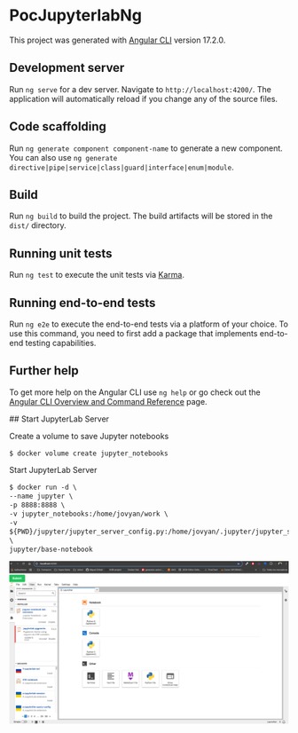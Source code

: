 # PocJupyterlabNg

This project was generated with [Angular CLI](https://github.com/angular/angular-cli) version 17.2.0.

## Development server

Run `ng serve` for a dev server. Navigate to `http://localhost:4200/`. The application will automatically reload if you change any of the source files.

## Code scaffolding

Run `ng generate component component-name` to generate a new component. You can also use `ng generate directive|pipe|service|class|guard|interface|enum|module`.

## Build

Run `ng build` to build the project. The build artifacts will be stored in the `dist/` directory.

## Running unit tests

Run `ng test` to execute the unit tests via [Karma](https://karma-runner.github.io).

## Running end-to-end tests

Run `ng e2e` to execute the end-to-end tests via a platform of your choice. To use this command, you need to first add a package that implements end-to-end testing capabilities.

## Further help

To get more help on the Angular CLI use `ng help` or go check out the [Angular CLI Overview and Command Reference](https://angular.io/cli) page.

## Start JupyterLab Server

Create a volume to save Jupyter notebooks
```
$ docker volume create jupyter_notebooks
```

Start JupyterLab Server
```
$ docker run -d \
--name jupyter \
-p 8888:8888 \
-v jupyter_notebooks:/home/jovyan/work \
-v ${PWD}/jupyter/jupyter_server_config.py:/home/jovyan/.jupyter/jupyter_server_config.py \
jupyter/base-notebook
```

![JupyterLab Embedded](./images/jupyter-ng.png "JupyterLab Embedded")